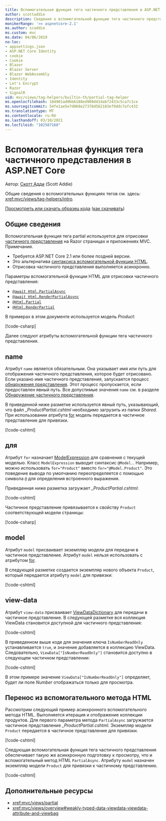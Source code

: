 ```yaml
---
title: Вспомогательная функция тега частичного представления в ASP.NET Core
author: scottaddie
description: Сведения о вспомогательной функции тега частичного представления в ASP.NET и роли каждого из его атрибутов в отрисовке частичного представления.
monikerRange: '>= aspnetcore-2.1'
ms.author: scaddie
ms.custom: mvc
ms.date: 04/06/2019
no-loc:
- appsettings.json
- ASP.NET Core Identity
- cookie
- Cookie
- Blazor
- Blazor Server
- Blazor WebAssembly
- Identity
- Let's Encrypt
- Razor
- SignalR
uid: mvc/views/tag-helpers/builtin-th/partial-tag-helper
ms.openlocfilehash: 184901ad0bb6188ed908d41dabf2433c5ca7c1ce
ms.sourcegitcommit: 54fe1ae5e7d068e27376d562183ef9ddc7afc432
ms.translationtype: MT
ms.contentlocale: ru-RU
ms.lasthandoff: 03/10/2021
ms.locfileid: "102587168"
---
```

# <a name="partial-tag-helper-in-aspnet-core"></a>Вспомогательная функция тега частичного представления в ASP.NET Core

Автор: [Скотт Адди](https://github.com/scottaddie) (Scott Addie)

Общие сведения о вспомогательных функциях тегов см. здесь: <xref:mvc/views/tag-helpers/intro>.

[Просмотреть или скачать образец кода](https://github.com/dotnet/AspNetCore.Docs/tree/main/aspnetcore/mvc/views/tag-helpers/built-in/samples) ([как скачивать](xref:index#how-to-download-a-sample))

## <a name="overview"></a>Общие сведения

Вспомогательная функция тега partial используется для отрисовки [частичного представления](xref:mvc/views/partial) на Razor страницах и приложениях MVC. Примечания.

* Требуется ASP.NET Core 2.1 или более поздней версии.
* Это альтернатива [синтаксиса вспомогательной функции HTML](xref:mvc/views/partial#reference-a-partial-view).
* Отрисовка частичного представления выполняется асинхронно.

Параметры вспомогательной функции HTML для отрисовки частичного представления:

* [`@await Html.PartialAsync`](/dotnet/api/microsoft.aspnetcore.mvc.rendering.htmlhelperpartialextensions.partialasync)
* [`@await Html.RenderPartialAsync`](/dotnet/api/microsoft.aspnetcore.mvc.rendering.htmlhelperpartialextensions.renderpartialasync)
* [`@Html.Partial`](/dotnet/api/microsoft.aspnetcore.mvc.rendering.htmlhelperpartialextensions.partial)
* [`@Html.RenderPartial`](/dotnet/api/microsoft.aspnetcore.mvc.rendering.htmlhelperpartialextensions.renderpartial)

В примерах в этом документе используется модель *Product*:

[!code-csharp[](samples/TagHelpersBuiltIn/Models/Product.cs)]

Далее следуют атрибуты вспомогательной функции тега частичного представления.

## <a name="name"></a>name

Атрибут `name` является обязательным. Она указывает имя или путь для отображения частичного представления, которое будет отрисовано. Если указано имя частичного представления, запускается процесс [обнаружения представления](xref:mvc/views/overview#view-discovery). Этот процесс пропускается, если предоставлен явный путь. Все допустимые значения `name` см. в разделе [Обнаружение частичного представления](xref:mvc/views/partial#partial-view-discovery).

В приведенной ниже разметке используется явный путь, указывающий, что файл *_ProductPartial.cshtml* необходимо загрузить из папки *Shared*. При использовании атрибута [for](#for) модель передается в частичное представление для привязки.

[!code-cshtml[](samples/TagHelpersBuiltIn/Pages/Product.cshtml?name=snippet_Name)]

## <a name="for"></a>для

Атрибут `for` назначает [ModelExpression](/dotnet/api/microsoft.aspnetcore.mvc.viewfeatures.modelexpression) для сравнения с текущей моделью. Класс `ModelExpression` выводит синтаксис `@Model.`. Например, можно использовать `for="Product"` вместо `for="@Model.Product"`. Это поведение вывода по умолчанию переопределяется с помощью символа `@` для определения встроенного выражения.

Приведенная ниже разметка загружает *_ProductPartial.cshtml*:

[!code-cshtml[](samples/TagHelpersBuiltIn/Pages/Product.cshtml?name=snippet_For)]

Частичное представление привязывается к свойству `Product` соответствующей модели страницы:

[!code-csharp[](samples/TagHelpersBuiltIn/Pages/Product.cshtml.cs?highlight=8)]

## <a name="model"></a>model

Атрибут `model` присваивает экземпляр модели для передачи в частичное представление. Атрибут `model` нельзя использовать с атрибутом [for](#for).

В следующей разметке создается экземпляр нового объекта `Product`, который передается атрибуту `model` для привязки:

[!code-cshtml[](samples/TagHelpersBuiltIn/Pages/Product.cshtml?name=snippet_Model)]

## <a name="view-data"></a>view-data

Атрибут `view-data` присваивает [ViewDataDictionary](/dotnet/api/microsoft.aspnetcore.mvc.viewfeatures.viewdatadictionary) для передачи в частичное представление. В следующей разметке вся коллекция ViewData становится доступной для частичного представления:

[!code-cshtml[](samples/TagHelpersBuiltIn/Pages/Product.cshtml?name=snippet_ViewData&highlight=5-)]

В приведенном выше коде для значения ключа `IsNumberReadOnly` устанавливается `true`, и значение добавляется в коллекцию ViewData. Следовательно, `ViewData["IsNumberReadOnly"]` становится доступно в следующем частичном представлении:

[!code-cshtml[](samples/TagHelpersBuiltIn/Pages/Shared/_ProductViewDataPartial.cshtml?highlight=5)]

В этом примере значение `ViewData["IsNumberReadOnly"]` определяет, будет ли поле *Number* отображаться только для просмотра.

## <a name="migrate-from-an-html-helper"></a>Перенос из вспомогательного метода HTML

Рассмотрим следующий пример асинхронного вспомогательного метода HTML. Выполняется итерация и отображение коллекции продуктов. Для первого параметра метода `PartialAsync` загружается частичное представление *_ProductPartial.cshtml*. Экземпляр модели `Product` передается в частичное представление для привязки.

[!code-cshtml[](samples/TagHelpersBuiltIn/Pages/Products.cshtml?name=snippet_HtmlHelper&highlight=3)]

Следующая вспомогательная функция тега частичного представления обеспечивает такую же асинхронную подготовку к просмотру, что и вспомогательный метод HTML `PartialAsync`. Атрибуту `model` назначен экземпляр модели `Product` для привязки к частичному представлению.

[!code-cshtml[](samples/TagHelpersBuiltIn/Pages/Products.cshtml?name=snippet_TagHelper&highlight=3)]

## <a name="additional-resources"></a>Дополнительные ресурсы

* <xref:mvc/views/partial>
* <xref:mvc/views/overview#weakly-typed-data-viewdata-viewdata-attribute-and-viewbag>
